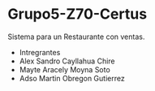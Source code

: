 # Grupo5-Z70-Certus
Sistema para un Restaurante con ventas. 

* Intregrantes
* Alex Sandro Cayllahua Chire
* Mayte Aracely Moyna Soto
* Adso Martin Obregon Gutierrez
